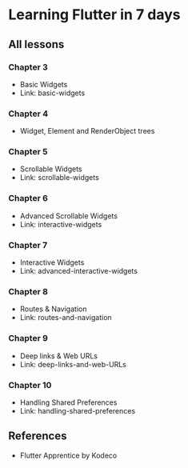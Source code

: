 # Learning Flutter in 7 days

## All lessons

### Chapter 3
- Basic Widgets
- Link: basic-widgets

### Chapter 4
- Widget, Element and RenderObject trees

### Chapter 5
- Scrollable Widgets
- Link: scrollable-widgets

### Chapter 6
- Advanced Scrollable Widgets
- Link: interactive-widgets

### Chapter 7
- Interactive Widgets
- Link: advanced-interactive-widgets

### Chapter 8
- Routes & Navigation
- Link: routes-and-navigation

### Chapter 9
- Deep links & Web URLs
- Link: deep-links-and-web-URLs

### Chapter 10
- Handling Shared Preferences
- Link: handling-shared-preferences

## References
- Flutter Apprentice by Kodeco
